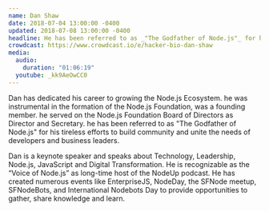 ```yaml
---
name: Dan Shaw
date: 2018-07-04 13:00:00 -0400
updated: 2018-07-08 13:00:00 -0400
headline: He has been referred to as _"The Godfather of Node.js"_ for his tireless efforts to build community and unite the needs of developers and business leaders
crowdcast: https://www.crowdcast.io/e/hacker-bio-dan-shaw
media:
  audio:
    duration: "01:06:19"
  youtube: _kk9AeOwCC0
---
```


Dan has dedicated his career to growing the Node.js Ecosystem. he was instrumental in the formation of the Node.js Foundation, was a founding member. he served on the Node.js Foundation Board of Directors as Director and Secretary. he has been referred to as "The Godfather of Node.js" for his tireless efforts to build community and unite the needs of developers and business leaders.

Dan is a keynote speaker and speaks about Technology, Leadership, Node.js, JavaScript and Digital Transformation. He is recognizable as the “Voice of Node.js” as long-time host of the NodeUp podcast. He has created numerous events like EnterpriseJS, NodeDay, the SFNode meetup, SFNodeBots, and International Nodebots Day to provide opportunities to gather, share knowledge and learn.
